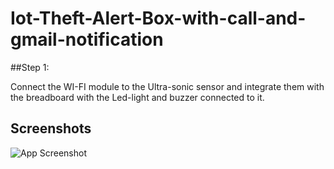 # Iot-Theft-Alert-Box-with-call-and-gmail-notification

##Step 1:

Connect the WI-FI module to the Ultra-sonic sensor and integrate them with the breadboard with the Led-light and buzzer connected to it.

## Screenshots

![App Screenshot](https://github.com/giriprasad51/Iot-Theft-Alert-Box-with-call-and-gmail-notification/blob/main/imgs/Picture1.png)

